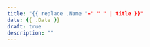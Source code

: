 ```yaml
---
title: "{{ replace .Name "-" " " | title }}"
date: {{ .Date }}
draft: true 
description: ""
---
```

